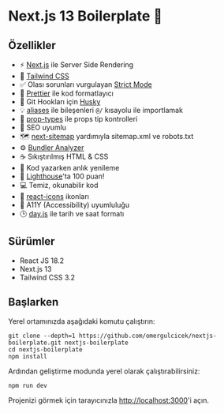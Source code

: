 # Next.js 13 Boilerplate 🚀

## Özellikler

- ⚡ [Next.js](https://nextjs.org/) ile Server Side Rendering
- 💎 [Tailwind CSS](https://tailwindcss.com/)
- ✅ Olası sorunları vurgulayan [Strict Mode](https://beta.nextjs.org/docs/api-reference/next.config.js#appdir)
- 💖 [Prettier](https://prettier.io/) ile kod formatlayıcı
- 🐶 Git Hookları için [Husky](https://typicode.github.io/husky/)
- 💡 [aliases](https://nextjs.org/docs/advanced-features/module-path-aliases) ile bileşenleri `@/` kısayolu ile importlamak
- 🚩 [prop-types](https://www.npmjs.com/package/prop-types) ile props tip kontrolleri
- 🤖 SEO uyumlu
- 🗺️ [next-sitemap](https://www.npmjs.com/package/next-sitemap) yardımıyla sitemap.xml ve robots.txt
- ⚙️ [Bundler Analyzer](https://www.npmjs.com/package/@next/bundle-analyzer)
- ☕ Sıkıştırılmış HTML & CSS
- 💨 Kod yazarken anlık yenileme
- 💯 [Lighthouse](https://pagespeed.web.dev/)'ta 100 puan!
- 💻 Temiz, okunabilir kod
- 💫 [react-icons](https://react-icons.github.io/react-icons/) ikonları
- 📜 A11Y (Accessibility) uyumluluğu
- 🕒 [day.js](https://day.js.org/docs/en/display/format) ile tarih ve saat formatı

## Sürümler

- React JS 18.2
- Next.js 13
- Tailwind CSS 3.2

## Başlarken

Yerel ortamınızda aşağıdaki komutu çalıştırın:

```
git clone --depth=1 https://github.com/omergulcicek/nextjs-boilerplate.git nextjs-boilerplate
cd nextjs-boilerplate
npm install
```

Ardından geliştirme modunda yerel olarak çalıştırabilirsiniz:

```
npm run dev
```

Projenizi görmek için tarayıcınızla [http://localhost:3000](http://localhost:3000/)'i açın.
